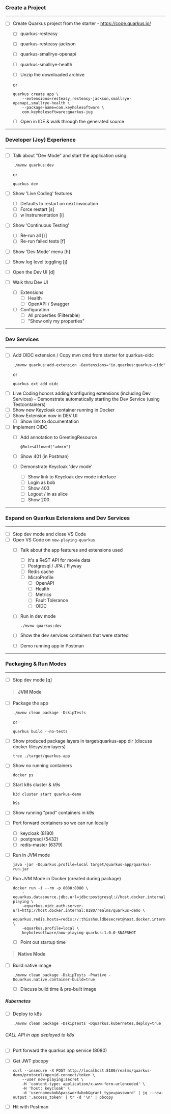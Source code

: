 ### Create a Project
---
- [ ] Create Quarkus project from the starter - https://code.quarkus.io/
    - [ ] quarkus-resteasy
    - [ ] quarkus-resteasy-jackson
    - [ ] quarkus-smallrye-openapi
    - [ ] quarkus-smallrye-health

    - [ ] Unzip the downloaded archive

    or

    ```
    quarkus create app \
        --extensions=resteasy,resteasy-jackson,smallrye-openapi,smallrye-health \
        --package-name=com.keyholesoftware \
        com.keyholesoftware:quarkus-jug
    ```

    - [ ] Open in IDE & walk through the generated source

---
### Developer (Joy) Experience
---

- [ ] Talk about "Dev Mode" and start the application using:
    ```
    ./mvnw quarkus:dev
    ```
    or
    ```
    quarkus dev
    ```

- [ ] Show 'Live Coding' features
    - [ ] Defaults to restart on next invocation 
    - [ ] Force restart [s]
    - [ ] w Instrumentation [i]
- [ ] Show 'Continuous Testing'
    - [ ] Re-run all [r]
    - [ ] Re-run failed tests [f]
- [ ] Show 'Dev Mode' menu [h]
- [ ] Show log level toggling [j]
- [ ] Open the Dev UI [d]
- [ ] Walk thru Dev UI
    - [ ] Extensions 
        - [ ] Health
        - [ ] OpenAPI / Swagger
    - [ ] Configuration
        - [ ] All properties (Filterable)
        - [ ] "Show only my properties"

---
### Dev Services
---
- [ ] Add OIDC extension / Copy mvn cmd from starter for quarkus-oidc
    ```
    ./mvnw quarkus:add-extension -Dextensions="io.quarkus:quarkus-oidc"
    ```
    or
    ```
    quarkus ext add oidc
    ```
- [ ] Live Coding honors adding/configuring extensions (including Dev Services) - Demonstrate automatically starting the Dev Service (using Testcontainers)
- [ ] Show new Keycloak container running in Docker
- [ ] Show Extension now in DEV UI
    - [ ] Show link to documentation

- [ ] Implement OIDC
    - [ ] Add annotation to GreetingResource
        ```
        @RolesAllowed("admin")
        ```

    - [ ] Show 401 (in Postman)

    - [ ] Demonstrate Keycloak 'dev mode'
        - [ ] Show link to Keycloak dev mode interface
        - [ ] Login as bob
        - [ ] Show 403
        - [ ] Logout / in as alice
        - [ ] Show 200

---
### Expand on Quarkus Extensions and Dev Services
---
- [ ] Stop dev mode and close VS Code
- [ ] Open VS Code on `now-playing-quarkus`
    - [ ] Talk about the app features and extensions used
        - [ ] It's a ReST API for movie data
        - [ ] Postgresql / JPA / Flyway
        - [ ] Redis cache
        - [ ] MicroProfile
            - [ ] OpenAPI
            - [ ] Health
            - [ ] Metrics
            - [ ] Fault Tolerance
            - [ ] OIDC
      
    - [ ] Run in dev mode
        ```
        ./mvnw quarkus:dev
        ```

    - [ ] Show the dev services containers that were started
    - [ ] Demo running app in Postman
    
---
### Packaging & Run Modes
---
- [ ] Stop dev mode [q]


> #### JVM Mode

- [ ] Package the app

    ```
    ./mvnw clean package -DskipTests
    ```
    or
    ```
    quarkus build --no-tests
    ```


- [ ] Show produced package layers in target/quarkus-app dir  (discuss docker filesystem layers)
    ```
    tree ./target/quarkus-app
    ```

- [ ] Show no running containers
    ```
    docker ps
    ```

- [ ] Start k8s cluster & k9s

   ```
   k3d cluster start quarkus-demo
   ```

    ```
    k9s
    ```

- [ ] Show running "prod" containers in k9s
- [ ] Port forward containers so we can run locally
    - [ ] keycloak (8180)
    - [ ] postgresql (5432)
    - [ ] redis-master (6379)

- [ ] Run in JVM mode 
    ```
    java -jar -Dquarkus.profile=local target/quarkus-app/quarkus-run.jar
    ```

- [ ] Run JVM Mode in Docker (created during package)
    ```
    docker run -i --rm -p 8080:8080 \
        -equarkus.datasource.jdbc.url=jdbc:postgresql://host.docker.internal:5432/now-playing \
        -equarkus.oidc.auth-server-url=http://host.docker.internal:8180/realms/quarkus-demo \
        -equarkus.redis.hosts=redis://:thisshouldbesecret@host.docker.internal/ \
        -equarkus.profile=local \
        keyholesoftware/now-playing-quarkus:1.0.0-SNAPSHOT
    ```
    - [ ] Point out startup time

> #### Native Mode

- [ ] Build native image
    ```
    ./mvnw clean package -DskipTests -Pnative -Dquarkus.native.container-build=true
    ```
    - [ ] Discuss build time & pre-built image

##### Kubernetes

- [ ] Deploy to k8s
    ```
    ./mvnw clean package -DskipTests -Dquarkus.kubernetes.deploy=true
    ```

###### CALL API in app deployed to k8s 

- [ ] Port forward the quarkus app service (8080)
- [ ] Get JWT pbcopy
    ```
    curl --insecure -X POST http://localhost:8180/realms/quarkus-demo/protocol/openid-connect/token \
        --user now-playing:secret \
        -H 'content-type: application/x-www-form-urlencoded' \
        -H 'host: keycloak' \
        -d 'username=bob&password=bob&grant_type=password' | jq --raw-output '.access_token' | tr -d '\n' | pbcopy
    ```

- [ ] Hit with Postman
